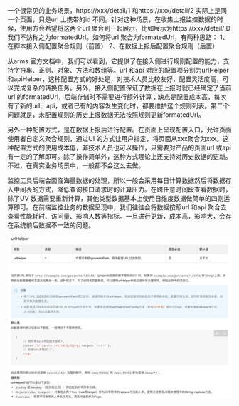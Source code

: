 一个很常见的业务场景，https://xxx/detail/1 和https://xxx/detail/2 实际上是同一个页面，只是url 上携带的id 不同。针对这种场景，在收集上报监控数据的时候，使用方会希望将这两个url 聚合到一起展示，比如展示为https://xxx/detail/ID我们不妨称之为formatedUrl。如何将url 聚合为formatedUrl，有两种思路：
1、在脚本接入侧配置聚合规则（前置）
2、在数据上报后配置聚合规则（后置）

从arms 官方文档中，我们可以看到，它提供了在接入侧进行规则配置的能力，支持字符串、正则、对象、方法和数组等。url 和api 对应的配置项分别为urlHelper 和apiHelper，这种配置方式的好处是，对技术人员比较友好，配置灵活度高，可以完成复杂的转换任务。另外，接入侧配置保证了数据在上报时就已经确定了当前url 的formatedUrl，后端存储时不需要进行额外计算；缺点是配置成本高，每次有了新的url、api，或者已有的内容发生变化时，都要维护这个规则列表。第二个问题就是，未配置规则的历史上报数据无法按照规则更新formatedUrl。

另外一种配置方式，是在数据上报后进行配置。在页面上呈现配置入口，允许页面使用者自定义聚合规则，通过UI 的方式让用户指定，将页面从xxx聚合为xxx。这种配置方式的使用成本低，非技术人员也可以操作，只需要对产品的页面url 或api 有一定的了解即可。除了操作简单外，这种方式理论上还支持对历史数据的更新。不过，在真实业务场景中，一般都不会这么去做。

监控工具后端会面临海量数据的处理，所以一般会采用每日计算数据然后将数据存入中间表的方式，降低查询接口请求时的计算压力。在跨任意时间段查看数据时，除了UV 数据需要重新计算，其他类型数据基本上使用日维度数据做简单的四则运算即可。在前端监控业务的数据呈现中，我们往往会将数据按照url 和api 聚合去查看性能耗时、访问量、影响人数等指标。一旦进行更新，成本高，影响大，会存在系统前后数据不一致的问题。

![014](./img/14.png)